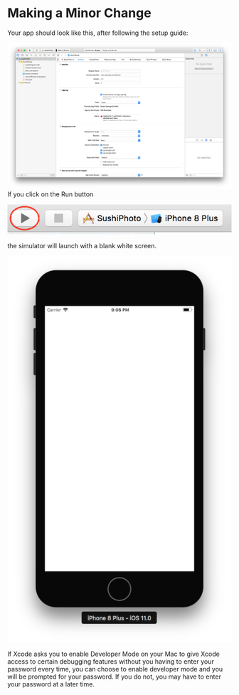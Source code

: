 # Making a Minor Change

Your app should look like this, after following the setup guide:

![](/assets/Sushi1.png)If you click on the Run button

![](/assets/Sushi3.png)

the simulator will launch with a blank white screen.

![](/assets/Sushi4.png)

If Xcode asks you to enable Developer Mode on your Mac to give Xcode access to certain debugging features without you having to enter your password every time, you can choose to enable developer mode and you will be prompted for your password. If you do not, you may have to enter your password at a later time.

